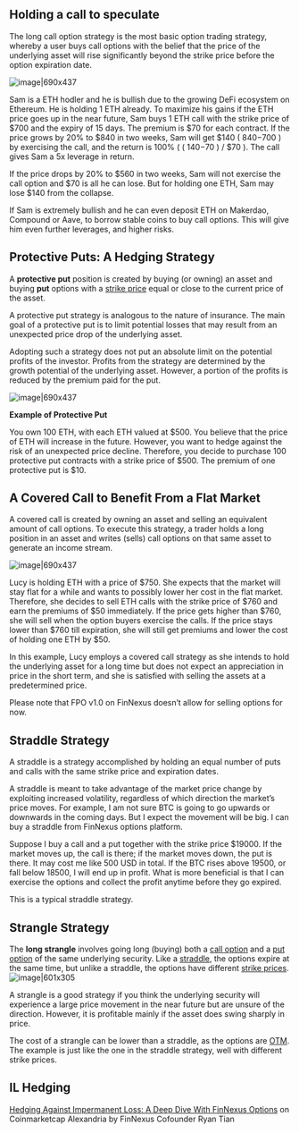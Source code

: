 ## Holding a call to speculate

The long call option strategy is the most basic option trading strategy, whereby a user buys call options with the belief that the price of the underlying asset will rise significantly beyond the strike price before the option expiration date.

![image|690x437](https://aws1.discourse-cdn.com/standard17/uploads/community12/original/1X/0bce6bc743ed0c8d30a496a7ad594c2199ebec5f.jpeg) 

Sam is a ETH hodler and he is bullish due to the growing DeFi ecosystem on Ethereum. He is holding 1 ETH already. To maximize his gains if the ETH price goes up in the near future, Sam buys 1 ETH call with the strike price of $700 and the expiry of 15 days. The premium is $70 for each contract.
If the price grows by 20% to $840 in two weeks, Sam will get $140 ( $840-$700 ) by exercising the call, and the return is 100% ( ( $140-$70 ) / $70 ). The call gives Sam a 5x leverage in return.

If the price drops by 20% to $560 in two weeks, Sam will not exercise the call option and $70 is all he can lose. But for holding one ETH, Sam may lose $140 from the collapse.

If Sam is extremely bullish and he can even deposit ETH on Makerdao, Compound or Aave, to borrow stable coins to buy call options. This will give him even further leverages, and higher risks.

## Protective Puts: A Hedging Strategy

A **protective put** position is created by buying (or owning) an asset and buying **put** options with a [strike price](https://corporatefinanceinstitute.com/resources/knowledge/trading-investing/strike-price/) equal or close to the current price of the asset. 

A protective put strategy is analogous to the nature of insurance. The main goal of a protective put is to limit potential losses that may result from an unexpected price drop of the underlying asset.

Adopting such a strategy does not put an absolute limit on the potential profits of the investor. Profits from the strategy are determined by the growth potential of the underlying asset. However, a portion of the profits is reduced by the premium paid for the put.

![image|690x437](https://aws1.discourse-cdn.com/standard17/uploads/community12/original/1X/2958cb8fb0e32b2ffb508249f3456f3faa1652b7.jpeg) 

**Example of Protective Put**

You own 100 ETH, with each ETH valued at $500. You believe that the price of ETH will increase in the future. However, you want to hedge against the risk of an unexpected price decline. Therefore, you decide to purchase 100 protective put contracts with a strike price of $500. The premium of one protective put is $10.

## A Covered Call to Benefit From a Flat Market

A covered call is created by owning an asset and selling an equivalent amount of call options. To execute this strategy, a trader holds a long position in an asset and writes (sells) call options on that same asset to generate an income stream.

![image|690x437](https://aws1.discourse-cdn.com/standard17/uploads/community12/optimized/1X/9e53e3ba617863002bb971e12f725c8658ddb441_2_1035x655.jpeg) 

Lucy is holding ETH with a price of $750. She expects that the market will stay flat for a while and wants to possibly lower her cost in the flat market. Therefore, she decides to sell ETH calls with the strike price of $760 and earn the premiums of $50 immediately.
If the price gets higher than $760, she will sell when the option buyers exercise the calls. If the price stays lower than $760 till expiration, she will still get premiums and lower the cost of holding one ETH by $50.

In this example, Lucy employs a covered call strategy as she intends to hold the underlying asset for a long time but does not expect an appreciation in price in the short term, and she is satisfied with selling the assets at a predetermined price.

Please note that FPO v1.0 on FinNexus doesn’t allow for selling options for now.

## Straddle Strategy

A straddle is a strategy accomplished by holding an equal number of puts and calls with the same strike price and expiration dates.

A straddle is meant to take advantage of the market price change by exploiting increased volatility, regardless of which direction the market’s price moves.
For example, I am not sure BTC is going to go upwards or downwards in the coming days. But I expect the movement will be big. I can buy a straddle from FinNexus options platform.

Suppose I buy a call and a put together with the strike price $19000. If the market moves up, the call is there; if the market moves down, the put is there. It may cost me like 500 USD in total. If the BTC rises above 19500, or fall below 18500, I will end up in profit.
What is more beneficial is that I can exercise the options and collect the profit anytime before they go expired.

This is a typical straddle strategy.

## Strangle Strategy


The **long strangle** involves going long (buying) both a [call option](https://en.wikipedia.org/wiki/Call_option) and a [put option](https://en.wikipedia.org/wiki/Put_option) of the same underlying security. Like a [straddle](https://en.wikipedia.org/wiki/Straddle), the options expire at the same time, but unlike a straddle, the options have different [strike prices](https://en.wikipedia.org/wiki/Strike_price).
![image|601x305](https://aws1.discourse-cdn.com/standard17/uploads/community12/original/1X/e6c44ffaa78cc4012afff1b0e1ebb327f51be4f6.png)  

A strangle is a good strategy if you think the underlying security will experience a large price movement in the near future but are unsure of the direction. However, it is profitable mainly if the asset does swing sharply in price.

The cost of a strangle can be lower than a straddle, as the options are [OTM](https://www.investopedia.com/terms/o/outofthemoney.asp).
The example is just like the one in the straddle strategy, well with different strike prices.

## IL Hedging

[Hedging Against Impermanent Loss: A Deep Dive With FinNexus Options](https://coinmarketcap.com/alexandria/article/hedging-against-impermanent-loss-a-deep-dive-with-finnexus-options) on Coinmarketcap Alexandria by FinNexus Cofounder Ryan Tian
